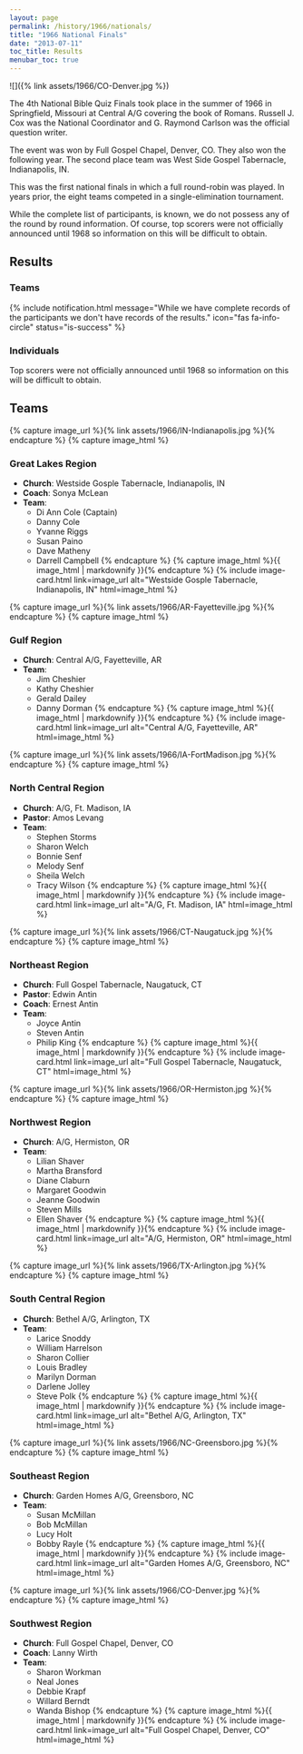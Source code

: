 ```yaml
---
layout: page
permalink: /history/1966/nationals/
title: "1966 National Finals"
date: "2013-07-11"
toc_title: Results
menubar_toc: true
---
```


![]({% link assets/1966/CO-Denver.jpg %})

The 4th National Bible Quiz Finals took place in the summer of 1966 in Springfield, Missouri at Central A/G covering the book of Romans. Russell J. Cox was the National Coordinator and G. Raymond Carlson was the official question writer.

The event was won by Full Gospel Chapel, Denver, CO. They also won the following year. The second place team was West Side Gospel Tabernacle, Indianapolis, IN.

This was the first national finals in which a full round-robin was played. In years prior, the eight teams competed in a single-elimination tournament.

While the complete list of participants, is known, we do not possess any of the round by round information. Of course, top scorers were not officially announced until 1968 so information on this will be difficult to obtain.

## Results

### Teams

{% include notification.html
   message="While we have complete records of the participants we don't have records of the results."
   icon="fas fa-info-circle"
   status="is-success" %}

### Individuals

Top scorers were not officially announced until 1968 so information on this will be difficult to obtain.

## Teams

{% capture image_url %}{% link assets/1966/IN-Indianapolis.jpg %}{% endcapture %}
{% capture image_html %}
### Great Lakes Region

* **Church**: Westside Gosple Tabernacle, Indianapolis, IN
* **Coach**: Sonya McLean
* **Team**:
    * Di Ann Cole (Captain)
    * Danny Cole
    * Yvanne Riggs
    * Susan Paino
    * Dave Matheny
    * Darrell Campbell
{% endcapture %}
{% capture image_html %}{{ image_html | markdownify }}{% endcapture %}
{% include image-card.html link=image_url alt="Westside Gosple Tabernacle, Indianapolis, IN" html=image_html %}

{% capture image_url %}{% link assets/1966/AR-Fayetteville.jpg %}{% endcapture %}
{% capture image_html %}
### Gulf Region

* **Church**: Central A/G, Fayetteville, AR
* **Team**:
    * Jim Cheshier
    * Kathy Cheshier
    * Gerald Dailey
    * Danny Dorman
{% endcapture %}
{% capture image_html %}{{ image_html | markdownify }}{% endcapture %}
{% include image-card.html link=image_url alt="Central A/G, Fayetteville, AR" html=image_html %}

{% capture image_url %}{% link assets/1966/IA-FortMadison.jpg %}{% endcapture %}
{% capture image_html %}
### North Central Region

* **Church**: A/G, Ft. Madison, IA
* **Pastor**: Amos Levang
* **Team**:
    * Stephen Storms
    * Sharon Welch
    * Bonnie Senf
    * Melody Senf
    * Sheila Welch
    * Tracy Wilson
{% endcapture %}
{% capture image_html %}{{ image_html | markdownify }}{% endcapture %}
{% include image-card.html link=image_url alt="A/G, Ft. Madison, IA" html=image_html %}

{% capture image_url %}{% link assets/1966/CT-Naugatuck.jpg %}{% endcapture %}
{% capture image_html %}
### Northeast Region

* **Church**: Full Gospel Tabernacle, Naugatuck, CT
* **Pastor**: Edwin Antin
* **Coach**: Ernest Antin
* **Team**:
    * Joyce Antin
    * Steven Antin
    * Philip King
{% endcapture %}
{% capture image_html %}{{ image_html | markdownify }}{% endcapture %}
{% include image-card.html link=image_url alt="Full Gospel Tabernacle, Naugatuck, CT" html=image_html %}

{% capture image_url %}{% link assets/1966/OR-Hermiston.jpg %}{% endcapture %}
{% capture image_html %}
### Northwest Region

* **Church**: A/G, Hermiston, OR
* **Team**:
    * Lilian Shaver
    * Martha Bransford
    * Diane Claburn
    * Margaret Goodwin
    * Jeanne Goodwin
    * Steven Mills
    * Ellen Shaver
{% endcapture %}
{% capture image_html %}{{ image_html | markdownify }}{% endcapture %}
{% include image-card.html link=image_url alt="A/G, Hermiston, OR" html=image_html %}

{% capture image_url %}{% link assets/1966/TX-Arlington.jpg %}{% endcapture %}
{% capture image_html %}
### South Central Region

* **Church**: Bethel A/G, Arlington, TX
* **Team**:
    * Larice Snoddy
    * William Harrelson
    * Sharon Collier
    * Louis Bradley
    * Marilyn Dorman
    * Darlene Jolley
    * Steve Polk
{% endcapture %}
{% capture image_html %}{{ image_html | markdownify }}{% endcapture %}
{% include image-card.html link=image_url alt="Bethel A/G, Arlington, TX" html=image_html %}

{% capture image_url %}{% link assets/1966/NC-Greensboro.jpg %}{% endcapture %}
{% capture image_html %}
### Southeast Region

* **Church**: Garden Homes A/G, Greensboro, NC
* **Team**:
    * Susan McMillan
    * Bob McMillan
    * Lucy Holt
    * Bobby Rayle
{% endcapture %}
{% capture image_html %}{{ image_html | markdownify }}{% endcapture %}
{% include image-card.html link=image_url alt="Garden Homes A/G, Greensboro, NC" html=image_html %}

{% capture image_url %}{% link assets/1966/CO-Denver.jpg %}{% endcapture %}
{% capture image_html %}
### Southwest Region

* **Church**: Full Gospel Chapel, Denver, CO
* **Coach**: Lanny Wirth
* **Team**:
    * Sharon Workman
    * Neal Jones
    * Debbie Krapf
    * Willard Berndt
    * Wanda Bishop
{% endcapture %}
{% capture image_html %}{{ image_html | markdownify }}{% endcapture %}
{% include image-card.html link=image_url alt="Full Gospel Chapel, Denver, CO" html=image_html %}

